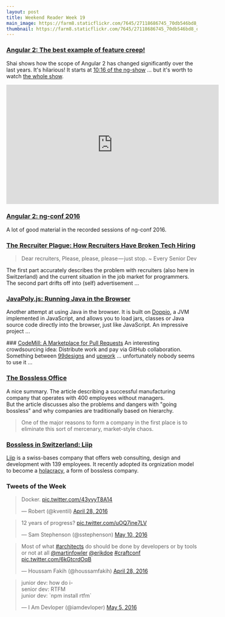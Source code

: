 ```yaml
---
layout: post
title: Weekend Reader Week 19
main_image: https://farm8.staticflickr.com/7645/27118686745_70db546bd8_b.jpg
thumbnail: https://farm8.staticflickr.com/7645/27118686745_70db546bd8_q.jpg
---
```


### [Angular 2: The best example of feature creep!](https://youtu.be/aSFfLVxT5vA?t=616)
Shai shows how the scope of Angular 2 has changed significantly over the last years. It's hilarious! It starts at [10:16 of the ng-show](https://youtu.be/aSFfLVxT5vA?t=616) ... but it's worth to watch [the whole show](https://youtu.be/aSFfLVxT5vA).
<iframe width="560" height="315" src="https://www.youtube.com/embed/aSFfLVxT5vA?start=616" frameborder="0" allowfullscreen></iframe>


### [Angular 2: ng-conf 2016](https://www.youtube.com/playlist?list=PLOETEcp3DkCq788xapkP_OU-78jhTf68j)
A lot of good material in the recorded sessions of ng-conf 2016.



### [The Recruiter Plague: How Recruiters Have Broken Tech Hiring](https://medium.com/javascript-scene/the-recruiter-plague-how-recruiters-have-broken-tech-hiring-b7de2897247#.xg0fb6b9u)
> Dear recruiters,
> Please, please, please — just stop.
> ~ Every Senior Dev

The first part accurately describes the problem with recruiters (also here in Switzerland) and the current situation in the job market for programmers. The second part drifts off into (self) advertisement ...



### [JavaPoly.js: Running Java in the Browser](https://www.javapoly.com/)
Another attempt at using Java in the browser. It is built on [Doppio](https://github.com/plasma-umass/doppio), a JVM implemented in JavaScript, and allows you to load jars, classes or Java source code directly into the browser, just like JavaScript. An impressive project ...



### [CodeMill: A Marketplace for Pull Requests](http://codemill.io/)
An interesting crowdsourcing idea: Distribute work and pay via GitHub collaboration. Something between [99designs](http://99designs.com) and [upwork](https://www.upwork.com/) ... unfortunately nobody seems to use it ...



### [The Bossless Office](http://www.slate.com/articles/business/psychology_of_management/2014/06/the_bossless_office_how_well_do_workplaces_without_managers_function.html)
A nice summary. The article describing a successful manufacturing company that operates with 400 employees without managers.  
But the article discusses also the problems and dangers with "going bossless" and why companies are traditionally based on hierarchy.

> One of the major reasons to form a company in the first place is to eliminate this sort of mercenary, market-style chaos.



### [Bossless in Switzerland: Liip](http://www.kmu-businessworld.ch/de/holacracy-unternehmensorganisation-customer-experience-day)
[Liip](https://www.liip.ch/) is a swiss-bases company that offers web consulting, design and development with 139 employees. It recently adopted its orgnization model to become a [holacracy](http://www.holacracy.org/), a form of bossless company.



### Tweets of the Week
<blockquote class="twitter-tweet" data-lang="en"><p lang="en" dir="ltr">Docker. <a href="https://t.co/43yvyT8A14">pic.twitter.com/43yvyT8A14</a></p>&mdash; Robert (@kventil) <a href="https://twitter.com/kventil/status/725645207799209984">April 28, 2016</a></blockquote>

<blockquote class="twitter-tweet" data-lang="en"><p lang="en" dir="ltr">12 years of progress? <a href="https://t.co/uOQ7ine7LV">pic.twitter.com/uOQ7ine7LV</a></p>&mdash; Sam Stephenson (@sstephenson) <a href="https://twitter.com/sstephenson/status/730039913052176384">May 10, 2016</a></blockquote>

<blockquote class="twitter-tweet" data-lang="en"><p lang="en" dir="ltr">Most of what <a href="https://twitter.com/hashtag/architects?src=hash">#architects</a> do should be done by developers or by tools or not at all <a href="https://twitter.com/martinfowler">@martinfowler</a> <a href="https://twitter.com/erikdoe">@erikdoe</a> <a href="https://twitter.com/hashtag/craftconf?src=hash">#craftconf</a> <a href="https://t.co/6kGtcrdOqB">pic.twitter.com/6kGtcrdOqB</a></p>&mdash; Houssam Fakih (@houssamfakih) <a href="https://twitter.com/houssamfakih/status/725669620355612672">April 28, 2016</a></blockquote>

<blockquote class="twitter-tweet" data-lang="en"><p lang="en" dir="ltr">junior dev: how do i-<br>senior dev: RTFM<br>junior dev: `npm install rtfm`</p>&mdash; I Am Devloper (@iamdevloper) <a href="https://twitter.com/iamdevloper/status/728166348790996992">May 5, 2016</a></blockquote>
